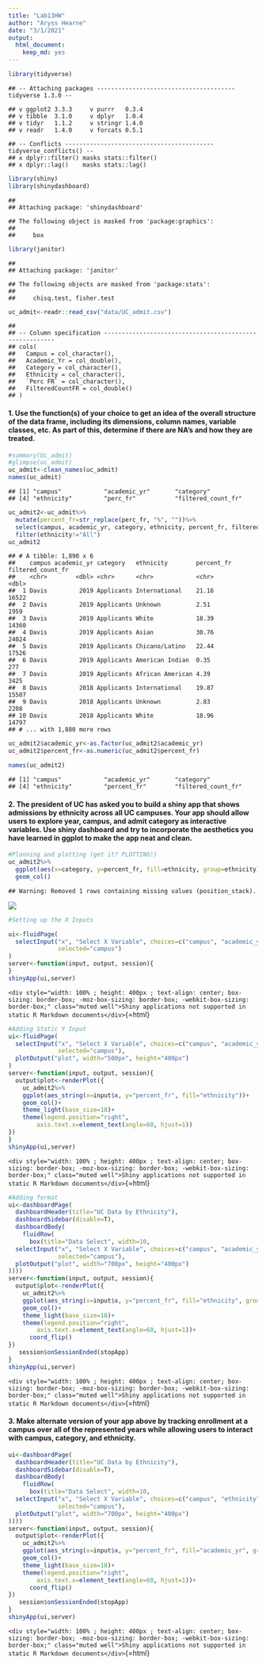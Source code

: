 ```yaml
---
title: "Lab13HW"
author: "Aryss Hearne"
date: "3/1/2021"
output: 
  html_document: 
    keep_md: yes
---
```





```r
library(tidyverse)
```

```
## -- Attaching packages --------------------------------------- tidyverse 1.3.0 --
```

```
## v ggplot2 3.3.3     v purrr   0.3.4
## v tibble  3.1.0     v dplyr   1.0.4
## v tidyr   1.1.2     v stringr 1.4.0
## v readr   1.4.0     v forcats 0.5.1
```

```
## -- Conflicts ------------------------------------------ tidyverse_conflicts() --
## x dplyr::filter() masks stats::filter()
## x dplyr::lag()    masks stats::lag()
```

```r
library(shiny)
library(shinydashboard)
```

```
## 
## Attaching package: 'shinydashboard'
```

```
## The following object is masked from 'package:graphics':
## 
##     box
```

```r
library(janitor)
```

```
## 
## Attaching package: 'janitor'
```

```
## The following objects are masked from 'package:stats':
## 
##     chisq.test, fisher.test
```


```r
uc_admit<-readr::read_csv("data/UC_admit.csv")
```

```
## 
## -- Column specification --------------------------------------------------------
## cols(
##   Campus = col_character(),
##   Academic_Yr = col_double(),
##   Category = col_character(),
##   Ethnicity = col_character(),
##   `Perc FR` = col_character(),
##   FilteredCountFR = col_double()
## )
```

#### 1. Use the function(s) of your choice to get an idea of the overall structure of the data frame, including its dimensions, column names, variable classes, etc. As part of this, determine if there are NA’s and how they are treated.


```r
#summary(Uc_admit)
#glimpse(uc_admit)
uc_admit<-clean_names(uc_admit)
names(uc_admit)
```

```
## [1] "campus"            "academic_yr"       "category"         
## [4] "ethnicity"         "perc_fr"           "filtered_count_fr"
```

```r
uc_admit2<-uc_admit%>%
  mutate(percent_fr=str_replace(perc_fr, "%", ""))%>%
  select(campus, academic_yr, category, ethnicity, percent_fr, filtered_count_fr)%>%
  filter(ethnicity!="All")
uc_admit2
```

```
## # A tibble: 1,890 x 6
##    campus academic_yr category   ethnicity        percent_fr filtered_count_fr
##    <chr>        <dbl> <chr>      <chr>            <chr>                  <dbl>
##  1 Davis         2019 Applicants International    21.16                  16522
##  2 Davis         2019 Applicants Unknown          2.51                    1959
##  3 Davis         2019 Applicants White            18.39                  14360
##  4 Davis         2019 Applicants Asian            30.76                  24024
##  5 Davis         2019 Applicants Chicano/Latino   22.44                  17526
##  6 Davis         2019 Applicants American Indian  0.35                     277
##  7 Davis         2019 Applicants African American 4.39                    3425
##  8 Davis         2018 Applicants International    19.87                  15507
##  9 Davis         2018 Applicants Unknown          2.83                    2208
## 10 Davis         2018 Applicants White            18.96                  14797
## # ... with 1,880 more rows
```




```r
uc_admit2$academic_yr<-as.factor(uc_admit2$academic_yr)
uc_admit2$percent_fr<-as.numeric(uc_admit2$percent_fr)
```



```r
names(uc_admit2)
```

```
## [1] "campus"            "academic_yr"       "category"         
## [4] "ethnicity"         "percent_fr"        "filtered_count_fr"
```


#### 2. The president of UC has asked you to build a shiny app that shows admissions by ethnicity across all UC campuses. Your app should allow users to explore year, campus, and admit category as interactive variables. Use shiny dashboard and try to incorporate the aesthetics you have learned in ggplot to make the app neat and clean.



```r
#Planning and plotting (get it? PLOTTING!)
uc_admit2%>%
  ggplot(aes(x=category, y=percent_fr, fill=ethnicity, group=ethnicity))+
  geom_col()
```

```
## Warning: Removed 1 rows containing missing values (position_stack).
```

![](Lab13_HW_AH_files/figure-html/unnamed-chunk-7-1.png)<!-- -->


```r
#Setting up the X Inputs

ui<-fluidPage(
  selectInput("x", "Select X Variable", choices=c("campus", "academic_yr", "category"),
              selected="campus")
)
server<-function(input, output, session){
}
shinyApp(ui,server)
```

`<div style="width: 100% ; height: 400px ; text-align: center; box-sizing: border-box; -moz-box-sizing: border-box; -webkit-box-sizing: border-box;" class="muted well">Shiny applications not supported in static R Markdown documents</div>`{=html}


```r
#Adding Static Y Input
ui<-fluidPage(
  selectInput("x", "Select X Variable", choices=c("campus", "academic_yr", "category"),
              selected="campus"),
  plotOutput("plot", width="500px", height="400px")
)
server<-function(input, output, session){
  output$plot<-renderPlot({
    uc_admit2%>%
    ggplot(aes_string(x=input$x, y="percent_fr", fill="ethnicity"))+
    geom_col()+
    theme_light(base_size=18)+
    theme(legend.position="right",
        axis.text.x=element_text(angle=60, hjust=1))
})
}
shinyApp(ui,server)
```

`<div style="width: 100% ; height: 400px ; text-align: center; box-sizing: border-box; -moz-box-sizing: border-box; -webkit-box-sizing: border-box;" class="muted well">Shiny applications not supported in static R Markdown documents</div>`{=html}

```r
#Adding format
ui<-dashboardPage(
  dashboardHeader(title="UC Data by Ethnicity"),
  dashboardSidebar(disable=T),
  dashboardBody(
    fluidRow(
      box(title="Data Select", width=10,
  selectInput("x", "Select X Variable", choices=c("campus", "academic_yr", "category"),
              selected="campus"),
  plotOutput("plot", width="700px", height="400px")
))))
server<-function(input, output, session){
  output$plot<-renderPlot({
    uc_admit2%>%
    ggplot(aes_string(x=input$x, y="percent_fr", fill="ethnicity", group="ethnicity"))+
    geom_col()+
    theme_light(base_size=18)+
    theme(legend.position="right",
        axis.text.x=element_text(angle=60, hjust=1))+
      coord_flip()
})
   session$onSessionEnded(stopApp)
}
shinyApp(ui,server)
```

`<div style="width: 100% ; height: 400px ; text-align: center; box-sizing: border-box; -moz-box-sizing: border-box; -webkit-box-sizing: border-box;" class="muted well">Shiny applications not supported in static R Markdown documents</div>`{=html}
#### 3. Make alternate version of your app above by tracking enrollment at a campus over all of the represented years while allowing users to interact with campus, category, and ethnicity.


```r
ui<-dashboardPage(
  dashboardHeader(title="UC Data by Ethnicity"),
  dashboardSidebar(disable=T),
  dashboardBody(
    fluidRow(
      box(title="Data Select", width=10,
  selectInput("x", "Select X Variable", choices=c("campus", "ethnicity", "category"),
              selected="campus"),
  plotOutput("plot", width="700px", height="400px")
))))
server<-function(input, output, session){
  output$plot<-renderPlot({
    uc_admit2%>%
    ggplot(aes_string(x=input$x, y="percent_fr", fill="academic_yr", group="academic_yr"))+
    geom_col()+
    theme_light(base_size=18)+
    theme(legend.position="right",
        axis.text.x=element_text(angle=60, hjust=1))+
      coord_flip()
})
   session$onSessionEnded(stopApp)
}
shinyApp(ui,server)
```

`<div style="width: 100% ; height: 400px ; text-align: center; box-sizing: border-box; -moz-box-sizing: border-box; -webkit-box-sizing: border-box;" class="muted well">Shiny applications not supported in static R Markdown documents</div>`{=html}

